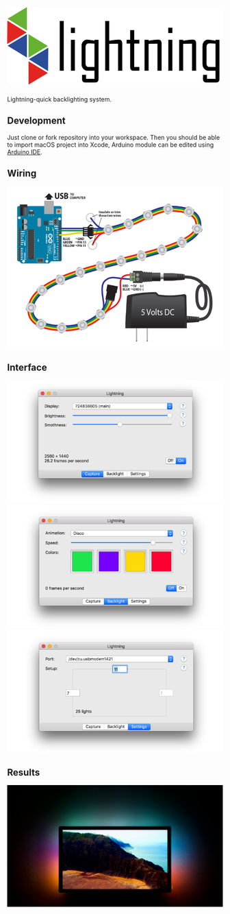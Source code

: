 # <img height=180 src="resource/logo.png"/>
Lightning-quick backlighting system.

## Development
Just clone or fork repository into your workspace. Then you should be able to import macOS project into Xcode, Arduino module can be edited using [Arduino IDE](https://www.arduino.cc/en/main/software).

## Wiring
<p align="center">
    <img src="arduino/wiring.png"/>
</p>

## Interface
<p align="center">
    <img src="resource/capture.png"/>
    <img src="resource/backlight.png"/>
    <img src="resource/settings.png"/>
</p>

## Results
<p align="center">
    <img src="resource/results.jpg"/>
</p>
